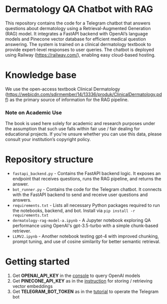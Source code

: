 # Dermatology QA Chatbot with RAG
This repository contains the code for a Telegram chatbot that answers questions about dermatology using a Retrieval-Augmented Generation (RAG) model. It integrates a FastAPI backend with OpenAI’s language models and Pinecone vector database for efficient medical question answering. 
The system is trained on a clinical dermatology textbook to provide expert-level responses to user queries. The chatbot is deployed using Railway (https://railway.com/), enabling easy cloud-based hosting.

# Knowledge base
We use the open-access textbook Clinical Dermatology (https://webicdn.com/sdirmember/14/13336/produk/ClinicalDermatology.pdf) as the primary source of information for the RAG pipeline. 
### Note on Academic Use
The book is used here solely for academic and research purposes under the assumption that such use falls within fair use / fair dealing for educational projects. If you're unsure whether you can use this data, please consult your institution’s copyright policy.

# Repository structure
- `fastapi_backend.py` - Contains the FastAPI backend logic. It exposes an endpoint that receives questions, runs the RAG pipeline, and returns the answer.
- `bot_runner.py` - Contains the code for the Telegram chatbot. It connects with the FastAPI backend to send and receive user questions and answers.
- `requirements.txt` - Lists all necessary Python packages required to run the notebooks, backend, and bot. Install via `pip install -r requirements.txt`
- `dermatology-rag-model-a.ipynb` - A Jupyter notebook exploring QA performance using OpenAI's gpt-3.5-turbo with a simple chunk-based retriever.
- `LLMV2.ipynb` - Another notebook testing gpt-4 with improved chunking, prompt tuning, and use of cosine similarity for better semantic retrieval.

# Getting started
1. Get **OPENAI_API_KEY** in the [console](https://platform.openai.com/account/api-keys) to query OpenAI models
2. Get **PINECONE_API_KEY** as in the [instruction](https://docs.pinecone.io/guides/projects/manage-api-keys) for storing / retrieving vector embeddings
3. Get **TELEGRAM_BOT_TOKEN** as in the [tutorial](https://core.telegram.org/bots/tutorial) to operate the Telegram bot
